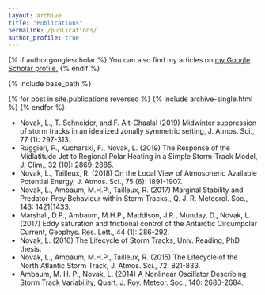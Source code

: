 ```yaml
---
layout: archive
title: "Publications"
permalink: /publications/
author_profile: true
---
```


{% if author.googlescholar %}
  You can also find my articles on <u><a href="{{author.googlescholar}}">my Google Scholar profile</a>.</u>
{% endif %}

{% include base_path %}

{% for post in site.publications reversed %}
  {% include archive-single.html %}
{% endfor %}


- Novak, L., T. Schneider, and F. Ait-Chaalal (2019) Midwinter suppression of storm tracks in an
idealized zonally symmetric setting, J. Atmos. Sci., 77 (1): 297-313.
- Ruggieri, P., Kucharski, F., Novak, L. (2019) The Response of the Midlatitude Jet to Regional Polar
Heating in a Simple Storm-Track Model, J. Clim., 32 (10): 2869-2885.
- Novak, L., Tailleux, R. (2018) On the Local View of Atmospheric Available Potential Energy, J.
Atmos. Sci., 75 (6): 1891-1907.
- Novak, L., Ambaum, M.H.P., Tailleux, R. (2017) Marginal Stability and Predator-Prey Behaviour
within Storm Tracks., Q. J. R. Meteorol. Soc., 143: 1421{1433.
- Marshall, D.P., Ambaum, M.H.P., Maddison, J.R., Munday, D., Novak, L. (2017) Eddy saturation
and frictional control of the Antarctic Circumpolar Current, Geophys. Res. Lett., 44 (1): 286-292.
- Novak, L. (2016) The Lifecycle of Storm Tracks, Univ. Reading, PhD thesis.
- Novak, L., Ambaum, M.H.P., Tailleux, R. (2015) The Lifecycle of the North Atlantic Storm Track, J.
Atmos. Sci., 72: 821-833.
- Ambaum, M. H. P., Novak, L. (2014) A Nonlinear Oscillator Describing Storm Track Variability,
Quart. J. Roy. Meteor. Soc., 140: 2680-2684.
